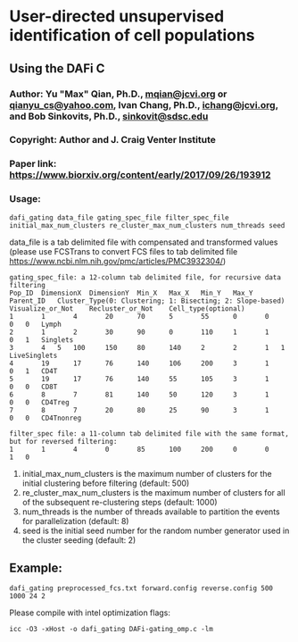 # User-directed unsupervised identification of cell populations
## Using the DAFi C
### Author: Yu "Max" Qian, Ph.D., mqian@jcvi.org or qianyu_cs@yahoo.com, Ivan Chang, Ph.D., ichang@jcvi.org, and Bob Sinkovits, Ph.D., sinkovit@sdsc.edu
### Copyright: Author and J. Craig Venter Institute
### Paper link: https://www.biorxiv.org/content/early/2017/09/26/193912

### Usage: 
```
dafi_gating data_file gating_spec_file filter_spec_file initial_max_num_clusters re_cluster_max_num_clusters num_threads seed
```

data_file is a tab delimited file with compensated and transformed values (please use FCSTrans to convert FCS files to tab delimited file https://www.ncbi.nlm.nih.gov/pmc/articles/PMC3932304/) 
	
	gating_spec_file: a 12-column tab delimited file, for recursive data filtering
	Pop_ID	DimensionX	DimensionY	Min_X	Max_X	Min_Y	Max_Y	Parent_ID	Cluster_Type(0: Clustering; 1: Bisecting; 2: Slope-based)	Visualize_or_Not	Recluster_or_Not	Cell_type(optional)
	1       1       4       20      70      5       55      0       0       0	0	Lymph
	2       1       2       30      90      0       110     1       1       0	1	Singlets
	3       4	5	100     150     80      140     2       2       1	1	LiveSinglets
	4       19      17      76      140     106     200     3       1       0	1	CD4T
	5       19      17      76      140     55      105     3       1       0	0	CD8T
	6       8       7       81      140     50      120     3       1       0	0	CD4Treg
	7       8       7       20      80      25      90      3       1       0	0	CD4Tnonreg
	
	filter_spec file: a 11-column tab delimited file with the same format, but for reversed filtering:
	1       1       4       0       85      100     200     0       0       1	0

1) initial_max_num_clusters is the maximum number of clusters for the initial clustering before filtering (default: 500)
2) re_cluster_max_num_clusters is the maximum number of clusters for all of the subsequent re-clustering steps (default: 1000)
3) num_threads is the number of threads available to partition the events for parallelization (default: 8)
4) seed is the initial seed number for the random number generator used in the cluster seeding (default: 2)
	
## Example:
```
dafi_gating preprocessed_fcs.txt forward.config reverse.config 500 1000 24 2
```
Please compile with intel optimization flags:
```
icc -O3 -xHost -o dafi_gating DAFi-gating_omp.c -lm
```

